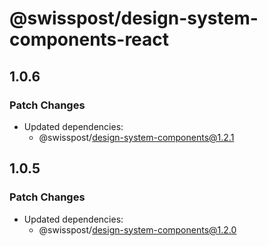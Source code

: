 # @swisspost/design-system-components-react

## 1.0.6

### Patch Changes

- Updated dependencies:
  - @swisspost/design-system-components@1.2.1

## 1.0.5

### Patch Changes

- Updated dependencies:
  - @swisspost/design-system-components@1.2.0
